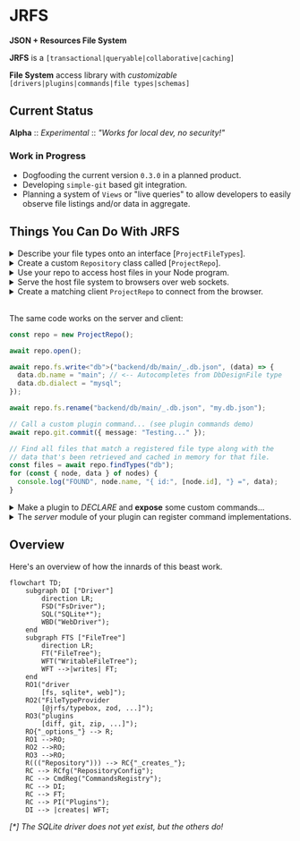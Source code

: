 # JRFS

**JSON + Resources File System**

**JRFS** is a `[transactional|queryable|collaborative|caching]`

**File System** access library with _customizable_
`[drivers|plugins|commands|file types|schemas]`

## Current Status

**Alpha** :: _Experimental_ :: _"Works for local dev, no security!"_

### Work in Progress

- Dogfooding the current version `0.3.0` in a planned product.
- Developing `simple-git` based git integration.
- Planning a system of `Views` or "live queries" to allow developers to easily
  observe file listings and/or data in aggregate.

## Things You Can Do With JRFS

<details>
<summary style="user-select:none">
Describe your file types onto an interface
[<code>ProjectFileTypes</code>].
</summary>

<p><em>&nbsp;</em></p>

```ts
import type { FileTypeInfo } from "@jrfs/core";
import type { DbDesign } from "@/my/model/interfaces/or/someth";

/** File-types (initialize here or extend elsewhere via `declare module`) + */
interface ProjectFileTypes {
  db: DbDesignFile;
  // foo: YourFooFile;
}
/** Collection of registered project file-type specification objects. */
const ProjectFileTypes: {
  [P in keyof ProjectFileTypes]: FileTypeInfo<ProjectFileTypes[P]["meta"]>;
} = {} as any;

/** Your custom metadata for the DbDesign file type. */
interface DbDesignFileMeta {
  /** Directory layout rules. */
  dir: DirDesignMeta;
}
/** Your DbDesign file type-spec + */
const DbDesignFile: FileTypeInfo<DbDesignFileMeta> = {
  schema: DbDesign, // <-- Schema object compatible with your FileTypeProvider
  desc: "Database design",
  end: ".db.json", // <-- Match file names with this ending.
  meta: {
    dir: {
      of: {
        "tables/*": "db-table",
      },
    },
  },
};
/** DbDesign file-type data and file-type wide metadata type declaration. */
type DbDesignFile = FileType<DbDesign, DbDesignFileMeta>;

// Add our design file-type specifications to the global collection.
ProjectFileTypes.db = DbDesignFile;
```

</details>

<details>
<summary style="user-select:none">
Create a custom <code>Repository</code> class called [<code>ProjectRepo</code>].
</summary>

<p><em>&nbsp;</em></p>

```ts
import { Repository } from "@jrfs/node";
import { TypeboxFileTypes } from "@jrfs/typebox";
import { ProjectFileTypes } from "demo-shared/platform/project";

export class ProjectRepo extends Repository<ProjectFileTypes> {
  constructor(configFilePath: string) {
    super({
      driver: "fs",
      fileTypes: new TypeboxFileTypes<ProjectFileTypes>().set(ProjectFileTypes),
      fs: configFilePath,
    });
  }
}
```

</details>

<details>
<summary style="user-select:none">
Use your repo to access host files in your Node program.
</summary>

<br />
<p><em>
NOTE: Please open a discussion if you're interested in helping with a
compatible Go or Rust library!
</em></p>

```ts
const repo = new ProjectRepo(absoluteConfigFilePath);
await repo.open();

await repo.fs.write<"db">("backend/db/main/_.db.json", (data) => {
  data.db.name = "main"; // <-- Autocompletes from DbDesignFile type
  data.db.dialect = "mysql";
});

await repo.fs.rename("backend/db/main/_.db.json", "my.db.json");
```

</details>

<details>
<summary style="user-select:none">
Serve the host file system to browsers over web sockets.
</summary>

<br />
<p><em>
Using our lightweight ws integration... Other libraries and 
channel-types (e.g. REST/gRPC) are also possible.
</em></p>

```ts
import { createWsServer } from "@jrfs/ws";

/** Function to call after opening repo. */
function registerSockets(repo: ProjectRepo) {
  server = createWsServer({ repo });
  server.start();
  // See labs/demo-server projectServer.ts src...
  sockets.register({
    name: "projectRepo",
    heartbeat: 12000,
    dispose,
    path: new RegExp("^" + "/" + BASE_PATH),
    wss: server.wss,
  });
}
```

</details>

<details>
<summary style="user-select:none">
Create a matching client <code>ProjectRepo</code> to connect from the browser.
</summary>

<br />
<p><em>And sprinkle in an optional IndexedDB based file cache...</em></p>

```ts
import { Repository, createWebClient } from "@jrfs/web";
import { TypeboxFileTypes } from "@jrfs/typebox";
import { createFileCache } from "@jrfs/idb";

const client = createWebClient({
  ws: "ws://localhost:40141/sockets/v1/project/repo/fs",
});

class ProjectRepo extends Repository<ProjectFileTypes> {
  constructor() {
    super({
      driver: "web",
      fileTypes: new TypeboxFileTypes<ProjectFileTypes>().set(ProjectFileTypes),
      web: {
        client,
        fileCache: createFileCache(),
      },
    });
    (this as any)[Symbol.toStringTag] = `ProjectRepo("/project/repo/")`;
  }
}
```

</details>

<br />

The same code works on the server and client:

```ts
const repo = new ProjectRepo();

await repo.open();

await repo.fs.write<"db">("backend/db/main/_.db.json", (data) => {
  data.db.name = "main"; // <-- Autocompletes from DbDesignFile type
  data.db.dialect = "mysql";
});

await repo.fs.rename("backend/db/main/_.db.json", "my.db.json");

// Call a custom plugin command... (see plugin commands demo)
await repo.git.commit({ message: "Testing..." });

// Find all files that match a registered file type along with the
// data that's been retrieved and cached in memory for that file.
const files = await repo.findTypes("db");
for (const { node, data } of nodes) {
  console.log("FOUND", node.name, "{ id:", [node.id], "} =", data);
}
```

<details>
<summary style="user-select:none">
Make a plugin to <em>DECLARE</em> and <strong>expose</strong> some custom
commands...
</summary>

<br />
<p><em>
...but implement them somewhere else, not here, in this example.
</em></p>

```ts
import { CommandType, PluginType, registerPlugin } from "@jrfs/core";

export interface GitPlugin {
  add(files?: string[]): Promise<any>;
  commit(message: string): Promise<any>;
  push(force?: boolean): Promise<any>;
}

export interface GitCommands {
  "git.add": CommandType<{ files?: string[] }, { files: string[] }>;
  "git.commit": CommandType<{ message: string }, { commit: string }>;
  "git.push": CommandType<{ force?: boolean }, { commit: string }>;
}

declare module "@jrfs/core" {
  /* eslint-disable @typescript-eslint/no-unused-vars */

  interface Commands extends GitCommands {}

  interface Plugins {
    git: PluginType<undefined>;
  }

  interface Repository<FT> {
    get git(): GitPlugin;
  }

  interface RepositoryHostConfig {
    gitPath: string;
  }
  /* eslint-enable @typescript-eslint/no-unused-vars */
}

export default registerPlugin("git", function registerGitPlugin({ repo }) {
  console.log("[GIT] Registering plugin interface...");

  const plugin = Object.freeze({
    add: async (files?) => {
      console.log("[GIT] Add...");
      return repo.exec("git.add", { files });
    },
    commit: async (message) => {
      console.log("[GIT] Commit...");
      return repo.exec("git.commit", { message });
    },
    push: async (force?) => {
      console.log("[GIT] Push...");
      return repo.exec("git.push", { force });
    },
  } satisfies GitPlugin);

  Object.defineProperty(repo, "git", {
    enumerable: true,
    value: plugin,
    writable: false,
  });
});
```

</details>

<details>
<summary style="user-select:none">
The <em>server</em> module of your plugin can register command implementations.
</summary>

<br />
<p><em>
NOTE: Commands can be implemented anywhere (client, server, library).
</em></p>

```ts
import { simpleGit } from "simple-git";
import { command, registerPlugin } from "@jrfs/core";
import registerGitPluginShared from "demo-shared/jrfs/git";

/**
 * Command implementations may be registered on any layer (client/server).
 * Drivers are responsible for executing commands or forwarding them.
 */
const gitCommands = [
  command("git.add", async function gitAdd({ files, fileTypes }, params) {
    // TODO: Run git.add via simple-git...
    return { files: ["OK!"] };
  }),
  command("git.commit", async function gitCommit({ config }, params) {
    // TODO: Run git.commit via simple-git...
    return { commit: "OK!" };
  }),
  command("git.push", async function gitPush(props, params) {
    // TODO: Run git.push via simple-git...
    return { commit: "OK!" };
  }),
];

registerPlugin("git", function registerGitPlugin(props, params) {
  // Call our shared plugin setup to declare and expose custom commands.
  registerGitPluginShared(props, params);
  // Register the actual command implementations..
  const { config, commands /*,repo*/ } = props;
  console.log("[GIT] Registering plugin host commands...");
  commands.register(gitCommands);
  config.host.gitPath = findUpGitPath(config.host.dataPath);
});
```

</details>

## Overview

Here's an overview of how the innards of this beast work.

```mermaid
flowchart TD;
    subgraph DI ["Driver"]
        direction LR;
        FSD("FsDriver");
        SQL("SQLite*");
        WBD("WebDriver");
    end
    subgraph FTS ["FileTree"]
        direction LR;
        FT("FileTree");
        WFT("WritableFileTree");
        WFT -->|writes| FT;
    end
    RO1("driver
        [fs, sqlite*, web]");
    RO2("FileTypeProvider
        [@jrfs/typebox, zod, ...]");
    RO3("plugins
        [diff, git, zip, ...]");
    RO{"_options_"} --> R;
    RO1 -->RO;
    RO2 -->RO;
    RO3 -->RO;
    R((("Repository"))) --> RC{"_creates_"};
    RC --> RCfg("RepositoryConfig");
    RC --> CmdReg("CommandsRegistry");
    RC --> DI;
    RC --> FT;
    RC --> PI("Plugins");
    DI --> |creates| WFT;

```

_[*] The SQLite driver does not yet exist, but the others do!_
